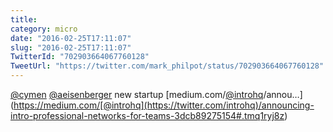 ```yaml
---
title: 
category: micro
date: "2016-02-25T17:11:07"
slug: "2016-02-25T17:11:07"
TwitterId: "702903664067760128"
TweetUrl: "https://twitter.com/mark_philpot/status/702903664067760128"
---
```


[@cymen](https://twitter.com/cymen)
[@aeisenberger](https://twitter.com/aeisenberger) new startup
[medium.com/[@introhq](https://twitter.com/introhq)/annou…](<https://medium.com/[@introhq](https://twitter.com/introhq)/announcing-intro-professional-networks-for-teams-3dcb89275154#.tmq1ryj8z>)
